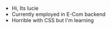 - Hi, Its lucie
- Currently employed in E-Com backend
- Horrible with CSS but I'm learning 

<!---
luciezka/luciezka is a ✨ special ✨ repository because its `README.md` (this file) appears on your GitHub profile.
You can click the Preview link to take a look at your changes.
--->
